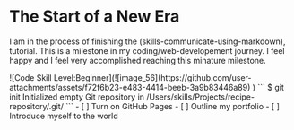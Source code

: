 # The Start of a New Era 
<p>I am in the process of finishing the (skills-communicate-using-markdown), tutorial.
This is a milestone in my coding/web-developement journey. I feel happy and I feel very accomplished reaching this minature milestone.</p>
![Code Skill Level:Beginner](![image_56](https://github.com/user-attachments/assets/f72f6b23-e483-4414-beeb-3a9b83446a89)
)
```
$ git init
Initialized empty Git repository in /Users/skills/Projects/recipe-repository/.git/
```
- [ ] Turn on GitHub Pages
- [ ] Outline my portfolio
- [ ] Introduce myself to the world 
